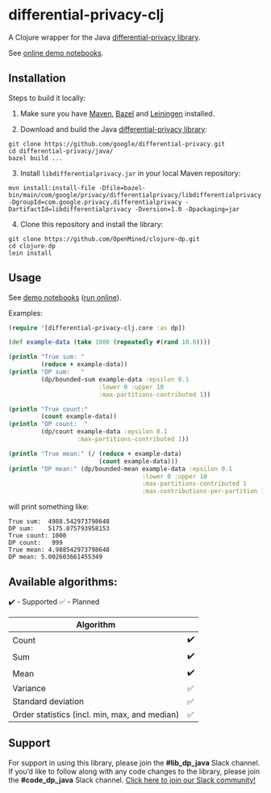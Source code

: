 # differential-privacy-clj

A Clojure wrapper for the Java [differential-privacy library](https://github.com/google/differential-privacy).

See [online demo notebooks](https://mybinder.org/v2/gh/OpenMined/org.openmined.dp/live_notebooks?filepath=%2Fdoc%2Fclojure).

## Installation

Steps to build it locally:

1. Make sure you have [Maven](https://maven.apache.org/), [Bazel](https://docs.bazel.build/versions/master/install.html) and [Leiningen](https://leiningen.org/) installed.

2. Download and build the Java [differential-privacy library](https://github.com/google/differential-privacy):
```
git clone https://github.com/google/differential-privacy.git
cd differential-privacy/java/
bazel build ...
```

3. Install `libdifferentialprivacy.jar` in your local Maven repository:

```
mvn install:install-file -Dfile=bazel-bin/main/com/google/privacy/differentialprivacy/libdifferentialprivacy.jar -DgroupId=com.google.privacy.differentialprivacy -DartifactId=libdifferentialprivacy -Dversion=1.0 -Dpackaging=jar
```

4. Clone this repository and install the library:

```
git clone https://github.com/OpenMined/clojure-dp.git
cd clojure-dp
lein install
```

## Usage

See [demo notebooks](https://github.com/OpenMined/org.openmined.dp/tree/live_notebooks/doc/clojure) ([run online](https://mybinder.org/v2/gh/OpenMined/org.openmined.dp/live_notebooks?filepath=%2Fdoc%2Fclojure)).

Examples:

```clojure
(require '[differential-privacy-clj.core :as dp])

(def example-data (take 1000 (repeatedly #(rand 10.0))))

(println "True sum: "
         (reduce + example-data))
(println "DP sum:   "
         (dp/bounded-sum example-data :epsilon 0.1
                         :lower 0 :upper 10
                         :max-partitions-contributed 1))

(println "True count:"
         (count example-data))
(println "DP count:  "
         (dp/count example-data :epsilon 0.1
                   :max-partitions-contributed 1))

(println "True mean:" (/ (reduce + example-data)
                         (count example-data)))
(println "DP mean:" (dp/bounded-mean example-data :epsilon 0.1
                                     :lower 0 :upper 10
                                     :max-partitions-contributed 1
                                     :max-contributions-per-partition 1))
```
will print something like:
```
True sum:  4988.542973798648
DP sum:    5175.075793958153
True count: 1000
DP count:   999
True mean: 4.988542973798648
DP mean: 5.002603661455349
```

## Available algorithms:

:heavy_check_mark: - Supported :white_check_mark: - Planned

| Algorithm          |                    |
|--------------------|--------------------|
| Count              | :heavy_check_mark: |
| Sum                | :heavy_check_mark: |
| Mean               | :heavy_check_mark: |
| Variance           | :white_check_mark: |
| Standard deviation | :white_check_mark: |
| Order statistics (incl. min, max, and median) | :white_check_mark: |


## Support

For support in using this library, please join the **#lib_dp_java** Slack channel. If you’d like to follow along with any code changes to the library, please join the **#code_dp_java** Slack channel. [Click here to join our Slack community!](https://slack.openmined.org)

